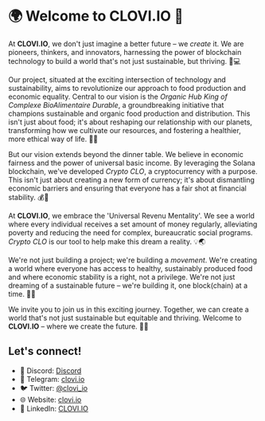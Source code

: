 # 🌍 Welcome to CLOVI.IO 🚀

At **CLOVI.IO**, we don't just imagine a better future – we _create_ it. We are pioneers, thinkers, and innovators, harnessing the power of blockchain technology to build a world that's not just sustainable, but thriving. 🌳💻

Our project, situated at the exciting intersection of technology and sustainability, aims to revolutionize our approach to food production and economic equality. Central to our vision is the _Organic Hub King of Complexe BioAlimentaire Durable_, a groundbreaking initiative that champions sustainable and organic food production and distribution. This isn't just about food; it's about reshaping our relationship with our planets, transforming how we cultivate our resources, and fostering a healthier, more ethical way of life. 🌾🍎

But our vision extends beyond the dinner table. We believe in economic fairness and the power of universal basic income. By leveraging the Solana blockchain, we've developed _Crypto CLO_, a cryptocurrency with a purpose. This isn't just about creating a new form of currency; it's about dismantling economic barriers and ensuring that everyone has a fair shot at financial stability. 💰💸

At **CLOVI.IO**, we embrace the 'Universal Revenu Mentality'. We see a world where every individual receives a set amount of money regularly, alleviating poverty and reducing the need for complex, bureaucratic social programs. _Crypto CLO_ is our tool to help make this dream a reality. 💡🌏

We're not just building a project; we're building a _movement_. We're creating a world where everyone has access to healthy, sustainably produced food and where economic stability is a right, not a privilege. We're not just dreaming of a sustainable future – we're building it, one block(chain) at a time. 🔨🔗

We invite you to join us in this exciting journey. Together, we can create a world that's not just sustainable but equitable and thriving. Welcome to **CLOVI.IO** – where we create the future. 🤝🌈

## Let's connect!
- 🔗 Discord: [Discord](https://discord.gg/WBHpDHM3ch)
- 🔗 Telegram: [clovi.io]()
- 🐦 Twitter: [@clovi_io](https://twitter.com/clovi_io)
- 🌐 Website: [clovi.io](https://clovi.io)
- 💼 LinkedIn: [CLOVI.IO](https://www.linkedin.com/company/clovi-io)
